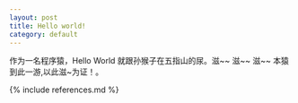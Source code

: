 ```yaml
---
layout: post
title: Hello world!
category: default
---
```


作为一名程序猿，Hello World 就跟孙猴子在五指山的尿。滋~~ 滋~~ 滋~~ 本猿到此一游,以此滋~为证！。



{% include references.md %}
